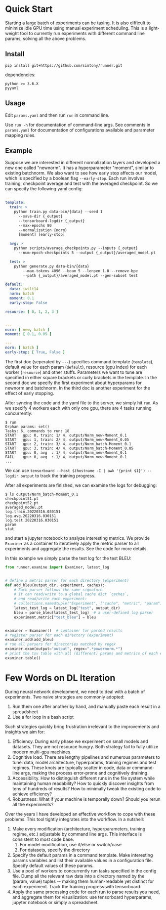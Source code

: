 # Quick Start

Starting a large batch of experiments can be taxing. It is also difficult to minimize idle GPU time using manual
experiment scheduling. This is a light-weight tool to currently run experiments with different command line params,
solving all the above problems.

## Install

```
pip install git+https://github.com/simtony/runner.git
```

dependencies:

```
python >= 3.6.X
pyyaml
```

## Usage

Edit `params.yaml` and then run `run` in command line.

Use `run -h` for documentation of command-line args. See comments in `params.yaml` for documentation of configurations available and parameter mapping rules.

## Example

Suppose we are interested in different normalization layers and developed a new one called "newnorm". It has a
hyperparameter "moment", similar to existing batchnorm. We also want to see how early stop affects our model, which is
specified by a boolean flag `--early-stop`. Each run involves training, checkpoint average and test with the averaged
checkpoint. So we can specify the following yaml config:

```yaml
---
template:
  train: >
    python train.py data-bin/{data} --seed 1
      --save-dir {_output}
      --tensorboard-logdir {_output}
      --max-epochs 80
      --normalization {norm}
      [moment] [early-stop]

  avg: >
    python scripts/average_checkpoints.py --inputs {_output}
      --num-epoch-checkpoints 5 --output {_output}/averaged_model.pt

  test: >
    python generate.py data-bin/{data}
        --max-tokens 4096 --beam 5 --lenpen 1.0 --remove-bpe
        --path {_output}/averaged_model.pt --gen-subset test

default:
  data: iwslt14
  norm: batch
  moment: 0.1
  early-stop: False

resource: [ 0, 1, 2, 3 ]


---
norm: [ new, batch ]
moment: [ 0.1, 0.05 ]

---
norm: [ batch ]
early-stop: [ True, False ]

```
The first doc (seperated by `---`) specifies command template (`template`), default value for each param (`default`), resource (gpu index) for each worker (`resource`) and other stuffs. Parameters we want to tune are specified in either square brackets or curly brackets in the template. In the second doc we specify the first experiment about hyperparams for newnorm and batchnorm. In the third doc is another experiment for the effect of early stopping. 

After syncing the code and the yaml file to the server, we simply hit `run`. As we specify 4 workers each with only one
gpu, there are 4 tasks running concurrently:

```
$ run
Orphan params: set()
Tasks: 6, commands to run: 18
START   gpu: 0, train: 1/ 4, output/Norm_new-Moment_0.1
START   gpu: 1, train: 2/ 4, output/Norm_new-Moment_0.05
START   gpu: 2, train: 3/ 4, output/Norm_batch-Moment_0.1
START   gpu: 3, train: 4/ 4, output/Norm_batch-Moment_0.05
START   gpu: 0, avg  : 1/ 4, output/Norm_new-Moment_0.1
FAIL    gpu: 0, avg  : 1/ 4, output/Norm_new-Moment_0.1
...
```

We can use `tensorboard --host $(hostname -I | awk '{print $1}') --logdir output` to track the training progress.

After all experiments are finished, we can examine the logs for debugging:

```
$ ls output/Norm_batch-Moment_0.1
checkpoint51.pt
checkpoint52.pt
averaged_model.pt
log.train.20220316.030151
log.avg.20220316.030151
log.test.20220316.030151
param
stat
```

and start a jupyter notebook to analyze interesting metrics. We provide `Examiner` as a container to iteratively apply
the metric parser to all experiments and aggregate the results. See the code for more details.

In this example we simply parse the test log for the test BLEU:

```python
from runner.examine import Examiner, latest_log


# define a metric parser for each directory (experiment)
def add_bleu(output_dir, experiment, caches):
    # Each parser follows the same signature
    # It can read/write to a global cache dict `caches`, 
    # and read/write each experiment: 
    # collections.namedtuple("Experiment", ["cache", "metric", "param"])
    latest_test_log = latest_log("test", output_dir)
    bleu = parse_bleu(latest_test_log)  # a user-defined log parser
    experiment.metric["test_bleu"] = bleu


examiner = Examiner()  # container for parsed results
# register parser for each directory (experiment)
examiner.add(add_bleu)
# run all parsers for directories matched by regex 
examiner.exam(output="output", regex=".*powernorm.*")
# print the tsv table with all (different) params and metrics of each experiment
examiner.table()
```

# Few Words on DL Iteration

During neural network development, we need to deal with a batch of experiments. Two naive strategies are commonly
adopted:

1. Run them one after another by hand, and manually paste each result in a spreadsheet
2. Use a for loop in a bash script

Such strategies quickly bring frustration irrelevant to the improvements and insights we aim for:

1. Efficiency. During early phase we experiment on small models and datasets. They are not resource hungry. Both
   strategy fail to fully utilize modern multi-gpu machines.
2. Cognitive load. There are lengthy pipelines and numerous parameters to tune: data, model architecture, hyperparams,
   training regimes and test regimes. These knots are typically scatter in code, data or command-line args, making the
   process error-prone and cognitively draining.
3. Accessibility. How to distinguish different runs in the file system while maintaining human readability? How to
   quickly discover insights from tens of hundreds of results? How to minimally tweak the existing code to achieve
   efficiency?
4. Robustness: What if your machine is temporally down? Should you rerun all the experiments?

Over the years I have developed an effective workflow to cope with these problems. This tool tightly integrates into the
workflow. In a nutshell:

1. Make every modification (architecture, hyperparameters, training regime, etc.) adjustable by command line args. This
   interface is consistent to most code base.
    1. For model modification, use if/else or switch/case
    2. For datasets, specify the directory
2. Specify the default params in a command template. Make interesting params variables and list their available values
   in a configuration file. Specify default values of these params.
3. Use a pool of workers to concurrently run tasks specified in the config file. Dump all the relevant raw data into a
   directory named by the (param, value) tuples -- making them human-readable yet distinct for each experiment. Track
   the training progress with tensorboard.
4. Apply the same processing code for each run to parse results you need, and aggregate them for visualization: use
   tensorboard hyperparams, jupyter notebook or simply a spreadsheet.

